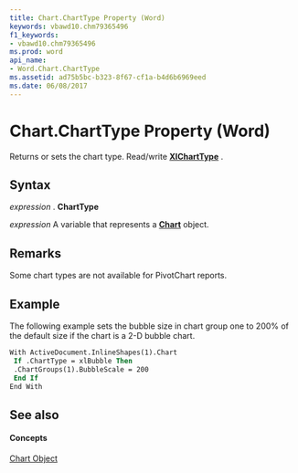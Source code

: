 ```yaml
---
title: Chart.ChartType Property (Word)
keywords: vbawd10.chm79365496
f1_keywords:
- vbawd10.chm79365496
ms.prod: word
api_name:
- Word.Chart.ChartType
ms.assetid: ad75b5bc-b323-8f67-cf1a-b4d6b6969eed
ms.date: 06/08/2017
---
```



# Chart.ChartType Property (Word)

Returns or sets the chart type. Read/write **[XlChartType](http://msdn.microsoft.com/library/bba4ee89-ee91-f55a-d2e0-59a73e5bfabe%28Office.15%29.aspx)** .


## Syntax

 _expression_ . **ChartType**

 _expression_ A variable that represents a **[Chart](chart-object-word.md)** object.


## Remarks

Some chart types are not available for PivotChart reports.


## Example

The following example sets the bubble size in chart group one to 200% of the default size if the chart is a 2-D bubble chart.


```vb
With ActiveDocument.InlineShapes(1).Chart 
 If .ChartType = xlBubble Then 
 .ChartGroups(1).BubbleScale = 200 
 End If 
End With
```


## See also


#### Concepts


[Chart Object](chart-object-word.md)

